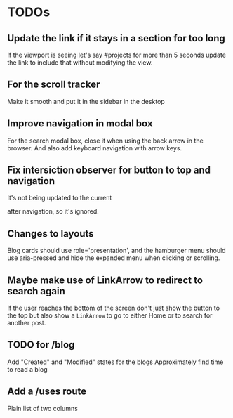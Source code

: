 # TODOs

## Update the link if it stays in a section for too long

If the viewport is seeing let's say #projects for more than 5 seconds update the
link to include that without modifying the view.

## For the scroll tracker

Make it smooth and put it in the sidebar in the desktop

## Improve navigation in modal box

For the search modal box, close it when using the back arrow in the browser. And
also add keyboard navigation with arrow keys.

## Fix intersiction observer for button to top and navigation

It's not being updated to the current <main> after navigation, so it's ignored.

## Changes to layouts

Blog cards should use role='presentation', and the hamburger menu should use
aria-pressed and hide the expanded menu when clicking or scrolling.

## Maybe make use of LinkArrow to redirect to search again

If the user reaches the bottom of the screen don't just show the button to the
top but also show a `LinkArrow` to go to either Home or to search for another post.

## TODO for /blog

Add "Created" and "Modified" states for the blogs
Approximately find time to read a blog

## Add a /uses route

Plain list of two columns
